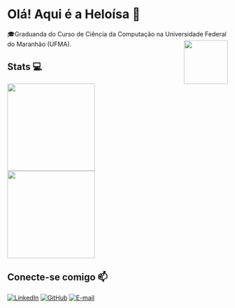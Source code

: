# Olá! Aqui é a Heloísa 👋

🎓Graduanda do Curso de Ciência da Computação na Universidade Federal do Maranhão (UFMA).  <img align="right" width="100" height="100" src="https://media.tenor.com/mcpNuaDanYwAAAAi/duck-ducky.gif">

## Stats 💻
<a href="https://github.com/anuraghazra/github-readme-stats">
  <img height=200 align="center" src="https://github-readme-stats.vercel.app/api?username=heloisajansen&theme=transparent&bg_color=000&border_color=30A3DC&show_icons=true&icon_color=30A3DC&title_color=E94D5F&text_color=FFF" />
</a> 

<a href="https://github.com/anuraghazra/github-readme-stats">
  <img height=200 align="center" src="https://github-readme-stats-git-masterrstaa-rickstaa.vercel.app/api/top-langs/?username=heloisajansen&bg_color=000&border_color=30A3DC&title_color=E94D5F&text_color=FFF" />
</a>



## Conecte-se comigo 📫

[![LinkedIn](https://img.shields.io/badge/LinkedIn-0077B5?style=for-the-badge&logo=linkedin&logoColor=white)](https://www.linkedin.com/in/heloisa-jansen/) [![GitHub](https://img.shields.io/badge/GitHub-100000?style=for-the-badge&logo=github&logoColor=white)](https://github.com/heloisajansen) [![E-mail](https://img.shields.io/badge/-Email-000?style=for-the-badge&logo=microsoft-outlook&logoColor=007BFF)](mailto:heloisajansenfr@gmail.com)
